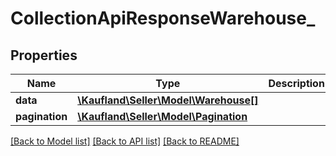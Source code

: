 # CollectionApiResponseWarehouse_

## Properties
Name | Type | Description | Notes
------------ | ------------- | ------------- | -------------
**data** | [**\Kaufland\Seller\Model\Warehouse[]**](Warehouse.md) |  | 
**pagination** | [**\Kaufland\Seller\Model\Pagination**](Pagination.md) |  | [optional] 

[[Back to Model list]](../../README.md#documentation-for-models) [[Back to API list]](../../README.md#documentation-for-api-endpoints) [[Back to README]](../../README.md)

